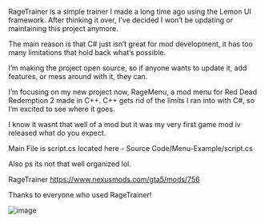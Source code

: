 RageTrainer is a simple trainer I made a long time ago using the Lemon UI framework. After thinking it over, I’ve decided I won’t be updating or maintaining this project anymore.

The main reason is that C# just isn’t great for mod development, it has too many limitations that hold back what’s possible.

I’m making the project open source, so if anyone wants to update it, add features, or mess around with it, they can.

I’m focusing on my new project now, RageMenu, a mod menu for Red Dead Redemption 2 made in C++. C++ gets rid of the limits I ran into with C#, so I’m excited to see where it goes.

I know it wasnt that well of a mod but it was my very first game mod iv released what do you expect.

Main File is script.cs located here - Source Code/Menu-Example/script.cs

Also ps its not that well organized lol.

RageTrainer https://www.nexusmods.com/gta5/mods/756

Thanks to everyone who used RageTrainer!

![image](https://github.com/user-attachments/assets/df541147-8734-4414-aa26-330bdc399411)
